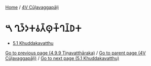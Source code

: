 
[Home](/) / [4V Cūḷavaggapāḷi](/tipitaka/4V.md)

# 𑁫 𑀔𑀼𑀤𑁆𑀤𑀓𑀯𑀢𑁆𑀣𑀼𑀓𑁆𑀔𑀦𑁆𑀥𑀓

* [5.1 Khuddakavatthu](/tipitaka/4V/5/5.1.md)

[Go to previous page (4.9.9 Tiṇavatthāraka)](/tipitaka/4V/4/4.9/4.9.9.md) / [Go to parent page (4V Cūḷavaggapāḷi)](/tipitaka/4V/0.md) / [Go to next page (5.1 Khuddakavatthu)](/tipitaka/4V/5/5.1.md)



